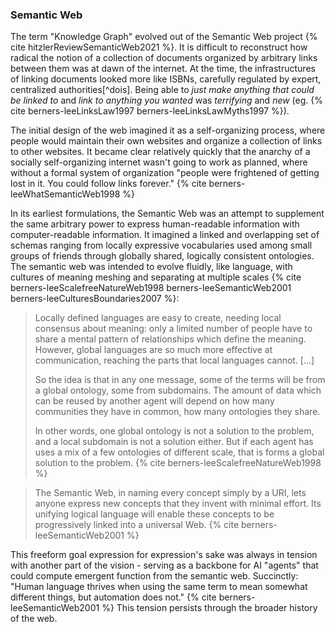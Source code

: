 ### Semantic Web

The term "Knowledge Graph" evolved out of the Semantic Web project {% cite hitzlerReviewSemanticWeb2021 %}. It is difficult to reconstruct how radical the notion of a collection of documents organized by arbitrary links between them was at dawn of the internet. At the time, the infrastructures of linking documents looked more like ISBNs, carefully regulated by expert, centralized authorities[^dois]. Being able to *just make anything that could be linked to* and *link to anything you wanted* was *terrifying* and *new* (eg. {% cite berners-leeLinksLaw1997 berners-leeLinksLawMyths1997 %}).

The initial design of the web imagined it as a self-organizing process, where people would maintain their own websites and organize a collection of links to other websites. It became clear relatively quickly that the anarchy of a socially self-organizing internet wasn't going to work as planned, where without a formal system of organization "people were frightened of getting lost in it. You could follow links forever." {% cite berners-leeWhatSemanticWeb1998 %} 

In its earliest formulations, the Semantic Web was an attempt to supplement the same arbitrary power to express human-readable information with computer-readable information. It imagined a linked and overlapping set of schemas ranging from locally expressive vocabularies used among small groups of friends through globally shared, logically consistent ontologies. The semantic web was intended to evolve fluidly, like language, with cultures of meaning meshing and separating at multiple scales {% cite berners-leeScalefreeNatureWeb1998 berners-leeSemanticWeb2001 berners-leeCulturesBoundaries2007 %}:

> Locally defined languages are easy to create, needing local consensus about meaning: only a limited number of people have to share a mental pattern of relationships which define the meaning. However, global languages are so much more effective at communication, reaching the parts that local languages cannot. [...]
>
>  So the idea is that in any one message, some of the terms will be from a global ontology, some from subdomains. The amount of data which can be reused by another agent will depend on how many communities they have in common, how many ontologies they share.
> 
> In other words, one global ontology is not a solution to the problem, and a local subdomain is not a solution either. But if each agent has uses a mix of a few ontologies of different scale, that is forms a global solution to the problem. {% cite berners-leeScalefreeNatureWeb1998 %}

> The Semantic Web, in naming every concept simply by a URI, lets anyone express new concepts that they invent with minimal effort. Its unifying logical language will enable these concepts to be progressively linked into a universal Web. {% cite berners-leeSemanticWeb2001 %}

This freeform goal expression for expression's sake was always in tension with another part of the vision - serving as a backbone for AI "agents" that could compute emergent function from the semantic web. Succinctly: "Human language thrives when using the same term to mean somewhat different things, but automation does not." {% cite berners-leeSemanticWeb2001 %} This tension persists through the broader history of the web.